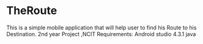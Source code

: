 # TheRoute
This is a simple mobile application that will help user to find his Route to his Destination.
2nd year Project ,NCIT
Requirements:
Android studio 4.3.1
java
